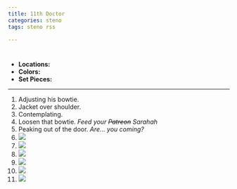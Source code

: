 ```yaml
---
title: 11th Doctor
categories: steno
tags: steno rss 

---
```


# 

* **Locations:** 
* **Colors:** 
* **Set Pieces:** 

---

1. Adjusting his bowtie.
2. Jacket over shoulder.
3. Contemplating.
4. Loosen that bowtie. *Feed your ~~Patreon~~ Sarahah* 
5. Peaking out of the door. *Are... you coming?*
6. ![](https://i.imgur.com/BDgAsQe.jpg)
7. ![](https://i.imgur.com/wocxTOr.jpg)
8. ![](https://i.imgur.com/UKYBbwF.jpg)
9. ![](https://i.imgur.com/xHBtcXK.png)
10. ![](https://i.imgur.com/EnWn313.png)
11. ![](https://i.imgur.com/SZ5Fh0M.jpg)